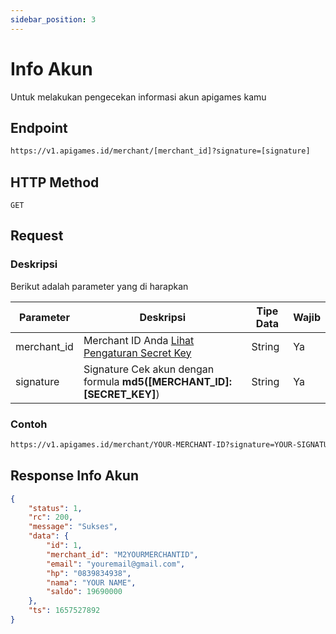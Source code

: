 ```yaml
---
sidebar_position: 3
---
```


# Info Akun

Untuk melakukan pengecekan informasi akun apigames kamu

## Endpoint

```bash
https://v1.apigames.id/merchant/[merchant_id]?signature=[signature]
```

## HTTP Method

```
GET
```

## Request

### Deskripsi

Berikut adalah parameter yang di harapkan

| Parameter   | Deskripsi                                                                                        | Tipe Data | Wajib |
| ----------- | ------------------------------------------------------------------------------------------------ | --------- | ----- |
| merchant_id | Merchant ID Anda [Lihat Pengaturan Secret Key](https://member.apigames.id/pengaturan/secret-key) | String    | Ya    |
| signature  |    Signature Cek akun  dengan formula **md5([MERCHANT_ID]:[SECRET_KEY]**)                               | String    | Ya    |


### Contoh

```bash
https://v1.apigames.id/merchant/YOUR-MERCHANT-ID?signature=YOUR-SIGNATURE-HERE
```

## Response Info Akun

```json
{
    "status": 1,
    "rc": 200,
    "message": "Sukses",
    "data": {
        "id": 1,
        "merchant_id": "M2YOURMERCHANTID",
        "email": "youremail@gmail.com",
        "hp": "0839834938",
        "nama": "YOUR NAME",
        "saldo": 19690000
    },
    "ts": 1657527892
}
```

